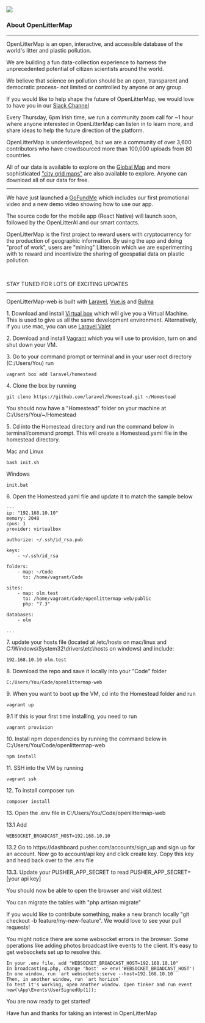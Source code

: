 <img src="https://openlittermap.com/assets/logo_small.png" />
<h3>About OpenLitterMap</h3>
<hr>
<p>OpenLitterMap is an open, interactive, and accessible database of the world's litter and plastic pollution.</p>
<p>We are building a fun data-collection experience to harness the unprecedented potential of citizen scientists around the world.</p>
<p>We believe that science on pollution should be an open, transparent and democratic process- not limited or controlled by anyone or any group.</p>
<p>If you would like to help shape the future of OpenLitterMap, we would love to have you in our <a href="https://join.slack.com/t/openlittermap/shared_invite/zt-fdctasud-mu~OBQKReRdC9Ai9KgGROw">Slack Channel</a></p>
<p>Every Thursday, 6pm Irish time, we run a community zoom call for ~1 hour where anyone interested in OpenLitterMap can listen in to learn more, and share ideas to help the future direction of the platform.</p>
<p>OpenLitterMap is underdeveloped, but we are a community of over 3,600 contributors who have crowdsourced more than 100,000 uploads from 80 countries.</p>
<p>All of our data is available to explore on the <a href="https://openlittermap.com/global">Global Map</a> and more sophisticated <a href="https://openlittermap.com/world/The%20Netherlands/Zuid-Holland/Wassenaar/map">"city grid maps"</a> are also available to explore. Anyone can download all of our data for free.</p>
<hr>
<p>We have just launched a <a href="https://www.gofundme.com/f/openlittermap-a-revolutionary-app-to-map-litter">GoFundMe</a> which includes our first promotional video and a new demo video showing how to use our app.</p>
<p>The source code for the mobile app (React Native) will launch soon, followed by the OpenLitterAI and our smart contacts.</p>
<p>OpenLitterMap is the first project to reward users with cryptocurrency for the production of geographic information. By using the app and doing "proof of work", users are "mining" Littercoin which we are experimenting with to reward and incentivize the sharing of geospatial data on plastic pollution.</p>
<br>
<p>STAY TUNED FOR LOTS OF EXCITING UPDATES</p>
<hr>
<p>OpenLitterMap-web is built with <a href="https://laravel.com">Laravel</a>, <a href="http://vuejs.org/">Vue.js</a> and <a href="https://bulma.io">Bulma</a></p>
<p>1. Download and install <a href="https://www.virtualbox.org/wiki/Downloads">Virtual box</a> which will give you a Virtual Machine. This is used to give us all the same development environment. Alternatively, if you use mac, you can use <a href="https://laravel.com/docs/5.8/valet">Laravel Valet</a></p>
<p>2. Download and install <a href="https://www.vagrantup.com/downloads.html">Vagrant</a> which you will use to provision, turn on and shut down your VM.</p>
<p>3. Go to your command prompt or terminal and in your user root directory (C:/Users/You) run</p>  

`vagrant box add laravel/homestead`

<p>4. Clone the box by running</p> 

`git clone https://github.com/laravel/homestead.git ~/Homestead`

<p>You should now have a "Homestead" folder on your machine at C:/Users/You/~/Homestead</p>

<p>5. Cd into the Homestead directory and run the command below in terminal/command prompt. This will create a Homestead.yaml file in the homestead directory.</p>

Mac and Linux

`bash init.sh`

Windows

`init.bat`

<p>6. Open the Homestead.yaml file and update it to match the sample below</p>

```
---
ip: "192.168.10.10"
memory: 2048
cpus: 1
provider: virtualbox

authorize: ~/.ssh/id_rsa.pub

keys:
    - ~/.ssh/id_rsa

folders:
    - map: ~/Code
      to: /home/vagrant/Code

sites:
    - map: olm.test
      to: /home/vagrant/Code/openlittermap-web/public
      php: "7.3"

databases:
    - olm

...
```

<p>7. update your hosts file (located at /etc/hosts on mac/linux and C:\Windows\System32\drivers\etc\hosts on windows) and include:</p>

`192.168.10.10 olm.test`

<p>8. Download the repo and save it locally into your "Code" folder</p> 

`C:/Users/You/Code/openlittermap-web`

<p>9. When you want to boot up the VM, cd into the Homestead folder and run</p>

`vagrant up`

<p>9.1 If this is your first time installing, you need to run</p>

`vagrant provision` 

<p>10. Install npm dependencies by running the command below in C:/Users/You/Code/openlittermap-web</p>

`npm install`

<p>11. SSH into the VM by running</p>

`vagrant ssh`

<p>12. To install composer run</p>

`composer install`

<p>13. Open the .env file in C:/Users/You/Code/openlittermap-web</p>

<p>13.1 Add</p>

`WEBSOCKET_BROADCAST_HOST=192.168.10.10`

<p>13.2 Go to https://dashboard.pusher.com/accounts/sign_up and sign up for an account. Now go to account/api key and click create key. Copy this key and head back over to the .env file</p>

<p>13.3. Update your PUSHER_APP_SECRET to read PUSHER_APP_SECRET=[your api key]</p>

<p>You should now be able to open the browser and visit old.test</p>

<p>You can migrate the tables with "php artisan migrate"</p>
<p>If you would like to contribute something, make a new branch locally "git checkout -b feature/my-new-feature". We would love to see your pull requests!</p>

<p>You might notice there are some websocket errors in the browser. Some operations like adding photos broadcast live events to the client. It's easy to get websockets set up to resolve this.</p>

```
In your .env file, add "WEBSOCKET_BROADCAST_HOST=192.168.10.10"
In broadcasting.php, change 'host' => env('WEBSOCKET_BROADCAST_HOST')
In one window, run `art websockets:serve --host=192.168.10.10`
Then, in another window, run `art horizon`
To test it's working, open another window. Open tinker and run event new(\App\Events\UserSignedUp(1));
```

<p>You are now ready to get started!</p>
<p>Have fun and thanks for taking an interest in OpenLitterMap</p>
